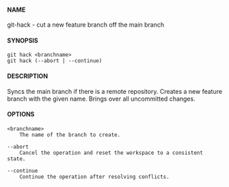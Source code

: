 #### NAME

git-hack - cut a new feature branch off the main branch


#### SYNOPSIS

```
git hack <branchname>
git hack (--abort | --continue)
```


#### DESCRIPTION

Syncs the main branch if there is a remote repository.
Creates a new feature branch with the given name.
Brings over all uncommitted changes.


#### OPTIONS

```
<branchname>
    The name of the branch to create.

--abort
    Cancel the operation and reset the workspace to a consistent state.

--continue
    Continue the operation after resolving conflicts.
```
